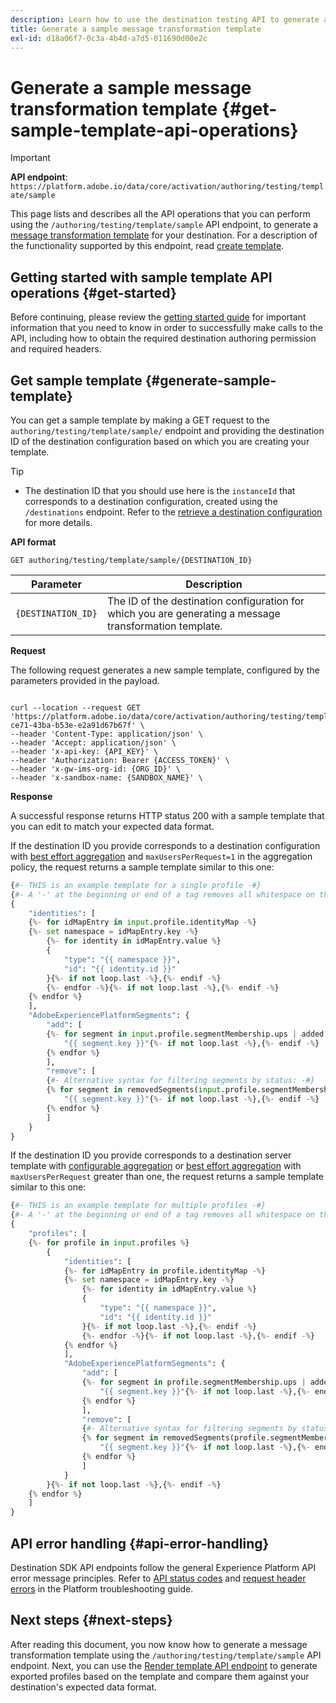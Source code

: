 ```yaml
---
description: Learn how to use the destination testing API to generate a test message transformation template for your destination.
title: Generate a sample message transformation template
exl-id: d18a06f7-0c3a-4b4d-a7d5-011690d00e2c
---
```


# Generate a sample message transformation template {#get-sample-template-api-operations}

>[!IMPORTANT]
>
>**API endpoint**: `https://platform.adobe.io/data/core/activation/authoring/testing/template/sample`

This page lists and describes all the API operations that you can perform using the `/authoring/testing/template/sample` API endpoint, to generate a [message transformation template](../../functionality/destination-server/message-format.md#using-templating) for your destination. For a description of the functionality supported by this endpoint, read [create template](create-template.md). 

## Getting started with sample template API operations {#get-started}

Before continuing, please review the [getting started guide](../../getting-started.md) for important information that you need to know in order to successfully make calls to the API, including how to obtain the required destination authoring permission and required headers.

## Get sample template {#generate-sample-template}

You can get a sample template by making a GET request to the `authoring/testing/template/sample/` endpoint and providing the destination ID of the destination configuration based on which you are creating your template.

>[!TIP]
>
>* The destination ID that you should use here is the `instanceId` that corresponds to a destination configuration, created using the `/destinations` endpoint. Refer to the [retrieve a destination configuration](../../authoring-api/destination-configuration/retrieve-destination-configuration.md) for more details.

**API format**

```http
GET authoring/testing/template/sample/{DESTINATION_ID}
```

| Parameter | Description |
| -------- | ----------- |
| `{DESTINATION_ID}` | The ID of the destination configuration for which you are generating a message transformation template. |

**Request**

The following request generates a new sample template, configured by the parameters provided in the payload.

```shell

curl --location --request GET 'https://platform.adobe.io/data/core/activation/authoring/testing/template/sample/5114d758-ce71-43ba-b53e-e2a91d67b67f' \
--header 'Content-Type: application/json' \
--header 'Accept: application/json' \
--header 'x-api-key: {API_KEY}' \
--header 'Authorization: Bearer {ACCESS_TOKEN}' \
--header 'x-gw-ims-org-id: {ORG_ID}' \
--header 'x-sandbox-name: {SANDBOX_NAME}' \

```

**Response**

A successful response returns HTTP status 200 with a sample template that you can edit to match your expected data format.

If the destination ID you provide corresponds to a destination configuration with [best effort aggregation](../../functionality/destination-configuration/aggregation-policy.md) and `maxUsersPerRequest=1` in the aggregation policy, the request returns a sample template similar to this one:

```python
{#- THIS is an example template for a single profile -#}
{#- A '-' at the beginning or end of a tag removes all whitespace on that side of the tag. -#}
{
    "identities": [
    {%- for idMapEntry in input.profile.identityMap -%}
    {%- set namespace = idMapEntry.key -%}
        {%- for identity in idMapEntry.value %}
        {
            "type": "{{ namespace }}",
            "id": "{{ identity.id }}"
        }{%- if not loop.last -%},{%- endif -%}
        {%- endfor -%}{%- if not loop.last -%},{%- endif -%}
    {% endfor %}
    ],
    "AdobeExperiencePlatformSegments": {
        "add": [
        {%- for segment in input.profile.segmentMembership.ups | added %}
            "{{ segment.key }}"{%- if not loop.last -%},{%- endif -%}
        {% endfor %}
        ],
        "remove": [
        {#- Alternative syntax for filtering segments by status: -#}
        {% for segment in removedSegments(input.profile.segmentMembership.ups) %}
            "{{ segment.key }}"{%- if not loop.last -%},{%- endif -%}
        {% endfor %}
        ]
    }
}
```

If the destination ID you provide corresponds to a destination server template with [configurable aggregation](../../functionality/destination-configuration/aggregation-policy.md#configurable-aggregation) or [best effort aggregation](../../functionality/destination-configuration/aggregation-policy.md#best-effort-aggregation) with `maxUsersPerRequest` greater than one, the request returns a sample template similar to this one:

```python
{#- THIS is an example template for multiple profiles -#}
{#- A '-' at the beginning or end of a tag removes all whitespace on that side of the tag. -#}
{
    "profiles": [
    {%- for profile in input.profiles %}
        {
            "identities": [
            {%- for idMapEntry in profile.identityMap -%}
            {%- set namespace = idMapEntry.key -%}
                {%- for identity in idMapEntry.value %}
                {
                    "type": "{{ namespace }}",
                    "id": "{{ identity.id }}"
                }{%- if not loop.last -%},{%- endif -%}
                {%- endfor -%}{%- if not loop.last -%},{%- endif -%}
            {% endfor %}
            ],
            "AdobeExperiencePlatformSegments": {
                "add": [
                {%- for segment in profile.segmentMembership.ups | added %}
                    "{{ segment.key }}"{%- if not loop.last -%},{%- endif -%}
                {% endfor %}
                ],
                "remove": [
                {#- Alternative syntax for filtering segments by status: -#}
                {% for segment in removedSegments(profile.segmentMembership.ups) %}
                    "{{ segment.key }}"{%- if not loop.last -%},{%- endif -%}
                {% endfor %}
                ]
            }
        }{%- if not loop.last -%},{%- endif -%}
    {% endfor %}
    ]
}

```

## API error handling {#api-error-handling}

Destination SDK API endpoints follow the general Experience Platform API error message principles. Refer to [API status codes](../../../../landing/troubleshooting.md#api-status-codes) and [request header errors](../../../../landing/troubleshooting.md#request-header-errors) in the Platform troubleshooting guide.

## Next steps {#next-steps}

After reading this document, you now know how to generate a message transformation template using the `/authoring/testing/template/sample` API endpoint. Next, you can use the [Render template API endpoint](render-template-api.md) to generate exported profiles based on the template and compare them against your destination's expected data format.

